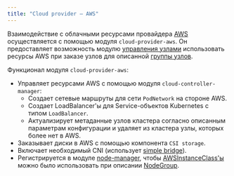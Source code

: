 ```yaml
---
title: "Cloud provider — AWS"
---
```


Взаимодействие с облачными ресурсами провайдера [AWS](https://aws.amazon.com/) осуществляется с помощью модуля `cloud-provider-aws`. Он предоставляет возможность модулю [управления узлами](../../modules/node-manager/) использовать ресурсы AWS при заказе узлов для описанной [группы узлов](../../modules/node-manager/cr.html#nodegroup).

Функционал модуля `cloud-provider-aws`:
- Управляет ресурсами AWS с помощью модуля `cloud-controller-manager`:
  * Создает сетевые маршруты для сети `PodNetwork` на стороне AWS.
  * Создает LoadBalancer'ы для Service-объектов Kubernetes с типом `LoadBalancer`.
  * Актуализирует метаданные узлов кластера согласно описанным параметрам конфигурации и удаляет из кластера узлы, которых более нет в AWS.
- Заказывает диски в AWS с помощью компонента `CSI storage`.
- Включает необходимый CNI (использует [simple bridge](../../modules/cni-simple-bridge/)).
- Регистрируется в модуле [node-manager](../../modules/node-manager/), чтобы [AWSInstanceClass'ы](cr.html#awsinstanceclass) можно было использовать при описании [NodeGroup](../../modules/node-manager/cr.html#nodegroup).
